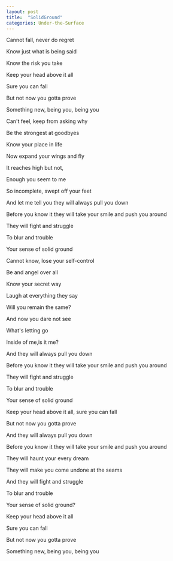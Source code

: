 ```yaml
---
layout: post
title:  "SolidGround"
categories: Under-the-Surface
---
```


Cannot fall, never do regret

Know just what is being said

Know the risk you take

Keep your head above it all

Sure you can fall

But not now you gotta prove

Something new, being you, being you

 

Can't feel, keep from asking why

Be the strongest at goodbyes

Know your place in life

Now expand your wings and fly

It reaches high but not,

Enough you seem to me

So incomplete, swept off your feet

 

And let me tell you they will always pull you down

Before you know it they will take your smile and push you around

They will fight and struggle

To blur and trouble

Your sense of solid ground

 

Cannot know, lose your self-control

Be and angel over all

Know your secret way

Laugh at everything they say

Will you remain the same?

And now you dare not see

What's letting go

Inside of me,is it me?

 

And they will always pull you down

Before you know it they will take your smile and push you around

They will fight and struggle

To blur and trouble

Your sense of solid ground

 

Keep your head above it all, sure you can fall

But not now you gotta prove

 

And they will always pull you down

Before you know it they will take your smile and push you around

They will haunt your every dream

They will make you come undone at the seams

And they will fight and struggle

To blur and trouble

Your sense of solid ground?

 

Keep your head above it all

Sure you can fall

But not now you gotta prove

Something new, being you, being you